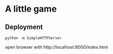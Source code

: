 # A little game

## Deployment

    python -m SimpleHTTPServer

open browser with http://localhost:8000/index.html 